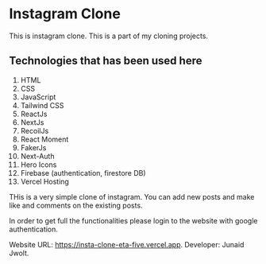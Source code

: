 # Instagram Clone 
This is instagram clone.
This is a part of my cloning projects.


## Technologies that has been used here

<ol>
  <li>HTML</li>
  <li>CSS</li>
  <li>JavaScript</li>
  <li>Tailwind CSS</li>
  <li>ReactJs</li>
  <li>NextJs</li>
  <li>RecoilJs</li>
  <li>React Moment</li>
  <li>FakerJs</li>
  <li>Next-Auth</li>
  <li>Hero Icons</li>
  <li>Firebase (authentication, firestore DB)</li>
  <li>Vercel Hosting</li>
</ol>

THis is a very simple clone of instagram.
You can add new posts and make like and comments on the existing posts.

In order to get full the functionalities please login to the website with google authentication.

Website URL: https://insta-clone-eta-five.vercel.app. 
Developer: Junaid Jwolt. 

